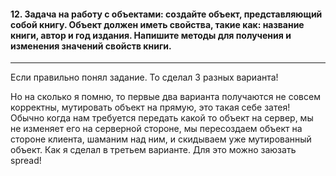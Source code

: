 <h4>12. Задача на работу с объектами: создайте объект, представляющий собой книгу. Объект должен иметь свойства, такие как: название книги, автор и год издания. Напишите методы для получения и изменения значений свойств книги.</h4>

---

Если правильно понял задание. То сделал 3 разных варианта!

Но на сколько я помню, то первые два варианта получаются не совсем корректны, мутировать объект на прямую, это такая себе затея!
Обычно когда нам требуется передать какой то объект на сервер, мы не изменяет его на серверной стороне, мы пересоздаем объект на стороне клиента, шаманим над ним, и скидываем уже мутированный объект. Как я сделал в третьем варианте.
Для это можно заюзать spread!
